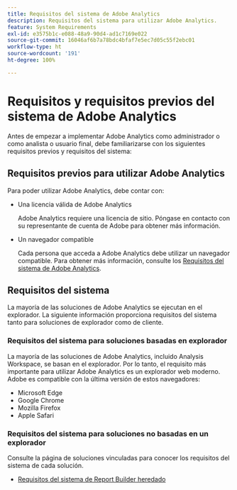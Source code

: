 ```yaml
---
title: Requisitos del sistema de Adobe Analytics
description: Requisitos del sistema para utilizar Adobe Analytics.
feature: System Requirements
exl-id: e3575b1c-e088-48a9-90d4-ad1c7169e022
source-git-commit: 16046af6b7a78bdc4bfaf7e5ec7d05c55f2ebc01
workflow-type: ht
source-wordcount: '191'
ht-degree: 100%

---
```


# Requisitos y requisitos previos del sistema de Adobe Analytics

Antes de empezar a implementar Adobe Analytics como administrador o como analista o usuario final, debe familiarizarse con los siguientes requisitos previos y requisitos del sistema:

## Requisitos previos para utilizar Adobe Analytics

Para poder utilizar Adobe Analytics, debe contar con:

* Una licencia válida de Adobe Analytics

  Adobe Analytics requiere una licencia de sitio. Póngase en contacto con su representante de cuenta de Adobe para obtener más información.

* Un navegador compatible

  Cada persona que acceda a Adobe Analytics debe utilizar un navegador compatible. Para obtener más información, consulte los [Requisitos del sistema de Adobe Analytics](https://experienceleague.adobe.com/docs/analytics/analyze/admin-overview/sys-reqs.html?lang=es).

## Requisitos del sistema

La mayoría de las soluciones de Adobe Analytics se ejecutan en el explorador. La siguiente información proporciona requisitos del sistema tanto para soluciones de explorador como de cliente.

### Requisitos del sistema para soluciones basadas en explorador

La mayoría de las soluciones de Adobe Analytics, incluido Analysis Workspace, se basan en el explorador. Por lo tanto, el requisito más importante para utilizar Adobe Analytics es un explorador web moderno. Adobe es compatible con la última versión de estos navegadores:

* Microsoft Edge
* Google Chrome
* Mozilla Firefox
* Apple Safari

### Requisitos del sistema para soluciones no basadas en un explorador

Consulte la página de soluciones vinculadas para conocer los requisitos del sistema de cada solución.

* [Requisitos del sistema de Report Builder heredado](/help/analyze/legacy-report-builder/setup/system-requirements.md)


